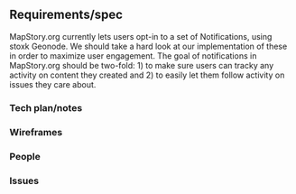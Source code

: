 ## Requirements/spec

MapStory.org currently lets users opt-in to a set of Notifications, using stoxk Geonode. We should take a hard look at our implementation of these in order to maximize user engagement. The goal of notifications in MapStory.org should be two-fold: 1) to make sure users can tracky any activity on content they created and 2) to easily let them follow activity on issues they care about. 

### Tech plan/notes


### Wireframes


### People

### Issues
